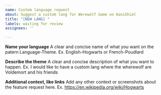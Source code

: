 ```yaml
---
name: Custom language request
about: Suggest a custom lang for Werewolf Game on KaniShiel
title: "[NEW LANG] "
labels: waiting for review
assignees: ''

---
```


**Name your language**
A clear and concise name of what you want on the patern Language-Theme. Ex. English-Hogwarts or French-Poudlard

**Describe the theme**
A clear and concise description of what you want to happen. Ex. I would like to have a custom lang where the wherewolf are Voldemort and his friends

**Additional context, like links**
Add any other context or screenshots about the feature request here. Ex. https://en.wikipedia.org/wiki/Hogwarts
